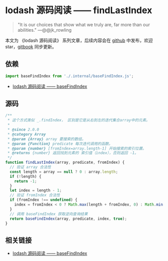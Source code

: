 # lodash 源码阅读 —— findLastIndex

> "It is our choices that show what we truly are, far more than our abilities." —@@jk_rowling

本文为 《lodash 源码阅读》 系列文章，后续内容会在 [github](https://github.com/gu-xionghong/lodash-analysis) 中发布，欢迎 star，[gitbook](https://gu-xionghong.gitbook.io/lodash-analysis/) 同步更新。

## 依赖

```js
import baseFindIndex from './.internal/baseFindIndex.js';
```

- [lodash 源码阅读 —— baseFindIndex](../Internal/baseFindIndex.md)

## 源码

```js
/**
 * 这个方式类似 _.findIndex， 区别是它是从右到左的迭代集合array中的元素。
 *
 * @since 2.0.0
 * @category Array
 * @param {Array} array 要搜索的数组。
 * @param {Function} predicate 每次迭代调用的函数。
 * @param {number} [fromIndex=array.length-1] 开始搜索的索引位置。
 * @returns {number} 返回找到元素的 索引值（index），否则返回 -1。
 */
function findLastIndex(array, predicate, fromIndex) {
  // 验证 array 合法性
  const length = array == null ? 0 : array.length;
  if (!length) {
    return -1;
  }
  let index = length - 1;
  // 验证 fromIndex 合法性
  if (fromIndex !== undefined) {
    index = fromIndex < 0 ? Math.max(length + fromIndex, 0) : Math.min(fromIndex, length - 1);
  }
  // 调用 baseFindIndex 获取逆向查询结果
  return baseFindIndex(array, predicate, index, true);
}
```

## 相关链接

- [lodash 源码阅读 —— baseFindIndex](../Internal/baseFindIndex.md)
